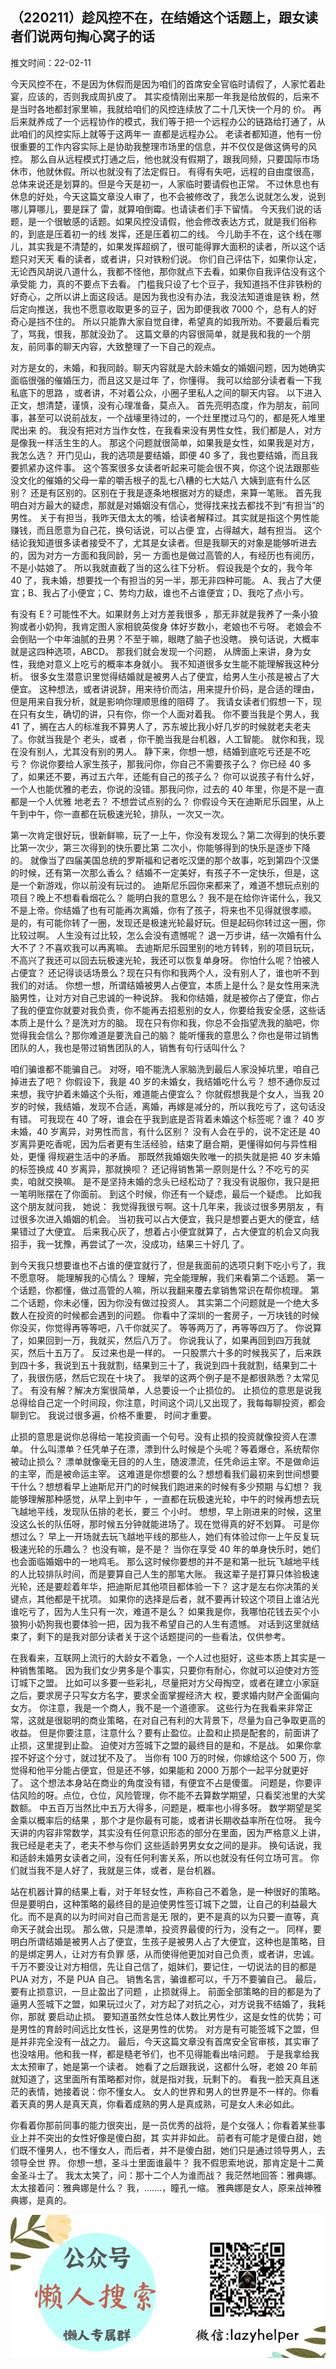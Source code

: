 ## （220211）趁风控不在，在结婚这个话题上，跟女读者们说两句掏心窝子的话

推文时间：22-02-11

今天风控不在，不是因为休假而是因为咱们的首席安全官临时请假了，人家忙着赴宴，应该的，否则我成周扒皮了。
其实疫情刚出来那一年我是给放假的，后来不是当时各地都封家里嘛，我就给咱们的风控连续放了二十几天快一个月的 价。
再后来就养成了一个远程协作的模式，我们等于把一个远程办公的链路给打通了，从此咱们的风控实际上就等于这两年一 直都是远程办公。
老读者都知道，他有一份很重要的工作内容实际上是协助我整理市场里的信息，并不仅仅是做这俩号的风控。
那么自从远程模式打通之后，他也就没有假期了，跟我同频，只要国际市场休市，他就休假。所以也就没有了法定假日。
有得有失吧，远程的自由度很高，总体来说还是划算的。但是今天是初一，人家临时要请假也正常。
不过休息也有休息的好处，今天这篇文章没人审了，也不会被修改了，我怎么说就怎么发，说到哪儿算哪儿，要是踩了 雷，就算咱倒霉。也请读者们手下留情。
今天我们说的话题，是一个很敏感的话题。如果风控没请假，他会修改表达方式，就是我们俗称的，到底是压着初一的线 发挥，还是压着初二的线。
今儿助手不在，这个线在哪儿，其实我是不清楚的，如果发挥超纲了，很可能得罪大面积的读者，所以这个话题只对天天 看的读者，或者讲，只对铁粉们说。
你们自己评估下，如果你认定，无论西风胡说八道什么，我都不怪他，那你就点下去看，如果你自我评估没有这个承受能 力，真的不要点下去看。
门槛我只设了七个豆子，我知道挡不住非铁粉的好奇心，之所以讲上面这段话。是因为我也没有办法，我没法知道谁是铁 粉，然后定向推送，我也不愿意收取更多的豆子，因为即便我收 7000 个，总有人的好奇心是挡不住的。
所以只能靠大家自觉自律，希望真的如我所劝。不要最后看完了，骂我，恨我，那就没劲了。
这篇文章的内容很简单，就是我和我的一个朋友，前同事的聊天内容，大致整理了一下自己的观点。

对方是女的，未婚，和我同龄。聊天内容就是大龄未婚女的婚姻问题，因为她确实面临很强的催婚压力，而且这又是过年 了，你懂得。
我可以给部分读者看一下我私底下的思路 ，或者讲，不对着公众，小圈子里私人之间的聊天内容。
以下进入正文，想清楚，谨慎，没有心理准备，莫点入。
首先亮明态度，作为朋友，前同事，甚至可以说前战友，一个战壕里待过的，一个灶里搅过马勺的，都是死人堆里爬出来 的。
我没有把对方当作女性，在我看来没有男性女性，我们都是人，对方是像我一样活生生的人。
那这个问题就很简单，如果我是女性，如果我是对方，我怎么选？ 开门见山，我的选项是要结婚，即便 40 多了，我也要结婚，而且我要抓紧办这件事。
这个答案很多女读者听起来可能会很不爽，你这个说法跟那些没文化的催婚的父母一辈的嚼舌根子的乱七八糟的七大姑八 大姨到底有什么区别？ 还是有区别的。区别在于我是逐条地根据对方的疑虑，来算一笔账。
首先我明白对方最大的疑虑，那就是对婚姻没有信心，觉得找来找去都找不到“有担当”的男性。
关于有担当，我昨天借太太的嘴，给读者解释过。其实就是指这个男性能赚钱，而且愿意为自己花，换句话说，可以占便 宜，占得越大，越有担当。
这个结论我知道很多读者接受不了，尤其是女读者。但是我聊天的对象是能够听进去的，因为对方一方面和我同龄，另一 方面也是做过高管的人，有经历也有阅历，不是小姑娘了。
所以我就直截了当的这么往下分析。
假设我是个女的，我今年 40 了，我未婚，想要找一个有担当的另一半，那无非四种可能。
A、我占了大便宜；B、我占了小便宜；C、势均力敌，谁也不占谁便宜；D、我吃了点小亏。

有没有 E？可能性不大。如果财务上对方差我很多 ，那无非就是我养了一条小狼狗或者小奶狗，我肯定图人家相貌英俊身 体好岁数小，老娘也不亏呀。
老娘会不会倒贴一个中年油腻的丑男？不至于嘛，眼瞎了脑子也没瞎。
换句话说，大概率就是这四种选项，ABCD。
那我们就会发现一个问题， 从牌面上来讲，身为女性，我绝对意义上吃亏的概率本身就小。
我不知道很多女生能不能理解我这种分析。
很多女生潜意识里觉得结婚就是被男人占了便宜，给男人生小孩是被占了大便宜。
这种想法，或者讲说辞，用来待价而沽，用来提升价码，是合适的理由，但是用来自我分析，就是影响你理顺思维的阻碍 了。
我请女读者们假想一下，现在只有女生，确切的讲，只有你，你一个人面对着我。
你不要当我是个男人，我 41 了，搁在古人的标准我不算男人了，苏东坡比我小好几岁的时候就老夫老夫了。你就当我是个 老头，或者 ，你干脆当我是台机器，人工智能。
就你和我，现在没有别人，尤其没有别的男人。
静下来，你想一想，结婚到底吃亏还是不吃亏？ 你说你要给人家生孩子，那我问你，你自己不需要孩子么？ 你已经 40 多了，如果还不要，再过五六年，还能有自己的孩子么？ 你可以说孩子有什么好，一个人也能优雅的老去，你说的没错。那我问你，过去的 40 年里，你是不是一直都是一个人优雅 地老去？ 不想尝试点别的么？ 你假设今天在迪斯尼乐园里，从上午到中午，你一直都在玩极速光轮，排队，一次又一次。

第一次肯定很好玩，很新鲜嘛，玩了一上午，你没有发现么？第二次得到的快乐要比第一次少，第三次得到的快乐要比第 二次小，你能够得到的快乐是逐步下降的。
就像当了四届美国总统的罗斯福和记者吃汉堡的那个故事，吃到第四个汉堡 的时候，还有第一次那么香么？ 结婚不一定美好，有孩子不一定快乐，但是，这是一个新游戏，你以前没有玩过的。
迪斯尼乐园你来都来了，难道不想玩点别的项目？晚上不想看看烟花么？ 能明白我的意思么？ 我不是在给你许诺什么，我又不是上帝。你结婚了也有可能再次离婚，你有了孩子，将来也不见得就很孝顺。
是的，有可能你转了一圈，发现还是极速光轮最好玩。但是起码你转过这一圈，你比较过啊。
人生没有过比较，怎么会没有遗憾呢？ 退一万步讲，结一次婚有什么大不了？不喜欢我可以再离嘛。
去迪斯尼乐园里别的地方转转，别的项目玩玩，不高兴了我还可以回去玩极速光轮，我还可以恢复单身呀。
你怕什么呢？怕被人占便宜？ 还记得谈话场景么？现在只有你和我两个人，没有别人了，谁也听不到我们的对话。
你想一想，所谓结婚被男人占便宜，本质上是什么？是女性用来洗脑男性，让对方对自己忠诚的一种说辞。
我和你结婚，就是被你占了便宜，你占了我的便宜你就要对我负责，你不能再去招惹别的女人，你要给我安全感，这些话 本质上是什么？是洗对方的脑。
现在只有你和我，你总不会指望洗我的脑吧，你觉得我会信么？那你难道是要洗自己的脑？ 能听懂我的意思么？你也是带过销售团队的人，我也是带过销售团队的人，销售有句行话叫什么？

咱们骗谁都不能骗自己。
对呀，咱不能洗人家脑洗到最后人家没掉坑里，咱自己掉进去了吧？ 你假设下，我是 40 岁的未婚女，我结婚吃什么亏？ 想不通你反过来想，我守护着未婚这个头衔，难道能占便宜么？ 你就假想我是个女人，当我 20 岁的时候，我结婚，发现不合适，离婚，再嫁是减分的，所以我吃亏了，这句话没有错。
可我现在 40 了呀，谁会在乎我到底是否背着未婚这个标签呢？谁？ 40 岁未婚，40 岁离异，对男性而言，有什么区别？ 没有人会在乎的，说不定还是 40 岁离异更吃香呢，因为后者更有生活经验，结束了磨合期，更懂得如何与异性相处，更懂 得规避生活中的矛盾。
那既然我婚姻失败唯一的损失就是把 40 岁未婚的标签换成 40 岁离异，那就换呗？ 还记得销售第一原则是什么？不吃亏的买卖，咱就交换嘛。
是不是坚持未婚的念头已经松动了？我没有说服你，我只是把一笔明账摆在了你面前。
到这个时候，你还有一个疑虑，最后一个疑虑。
比如我这个朋友就问我， 她说： 我觉得我很亏啊。这十几年来，我谈过很多男朋友 ，有过很多次进入婚姻的机会。
当初我可以占大便宜，我只是想要占更大的便宜，结果错过了大便宜。
后来我心灰了，想着占小便宜就算了，占大便宜的机会又向我招手，我一犹豫，再尝试了一次，没成功，结果三十好几 了。

到今天我只想要谁也不占谁的便宜就行了，但是我面前的选项只剩下吃小亏了，我不愿意呀。
能理解我的心情么？ 理解，完全能理解，我们来看第二个话题。
第一个话题，你都懂，做过高管的人嘛，所以我翻来覆去拿销售常识在帮你梳理。
第二个话题，你未必懂，因为你没有做过投资人。
其实第二个问题就是一个绝大多数人在投资的时候都会遇到的问题。
你看中了深圳的一套房子，一万块钱的时候你没买，你觉得再等等吧，八千你就买了。
等等两万了，再等等四万了。
你说算了，如果回到一万，我就买，然后八万了。
你说我认了，如果再回到四万我就买，然后十五万了。
反过来也是一样的。
一只股票六十多的时候我买了，后来跌到四十多，我说到五十我就割，结果到三十了，我说到四十我就割，结果到二十 了，我很伤感，然后它现在十块了。
我举的这两个例子是不是都很熟悉？太常见了。
有没有解？解决方案很简单，人总要设一个止损位的。
止损位的意思是说我总得给自己定一个时间段，你注意，时间这个词儿又出现了，我每每聊投资，都会聊到它。
我说过很多遍，价格不重要， 时间才重要。

止损的意思是说你总得给一笔投资画一个句号。没有止损的投资就像投资人在漂单。
什么叫漂单？任凭单子在漂，漂到什么时候是个头呢？等着爆仓，系统帮你被动止损么？ 漂单就像毫无目的的人生，随波漂流，任凭命运主宰。不是做命运的主宰，而是被命运主宰。
这难道是你想要的么？想想看我们最初来到世间想要干什么？想想看早上迪斯尼开门的时候我们跑进来的时候有多少预期 与幻想？ 我能够理解那种感觉，从早上到中午 ，一直都在玩极速光轮，中午的时候再想去玩飞越地平线，发现队伍排的老长，要三 个小时。
想想，早上刚进来的时候，这里没这么长的队伍呀，那时候五分钟就能进场了。现在觉得真的好不划算。
可是你想过么？ 早上一开场就去玩飞越地平线的那些人，她们有体验过你一上午反复玩极速光轮的乐趣么？ 也没有嘛，是不是？ 当你在享受 40 年的单身快乐时，她们也会面临婚姻中的一地鸡毛。
那么这时候你要想的并不是和第一批玩飞越地平线的人比较排队时间，而是要算自己人生的那笔大账。
我这辈子是打算只体验极速光轮，还是要趁着年华，把迪斯尼其他项目都体验一下？ 这才是左右你决策的关键点，其他都是干扰项。
如果你的选择是后者，就不要再计较这个项目上谁沾光谁吃亏了，因为人生只有一次，难道不是么？ 如果我是你，我哪怕花钱去买个小狼狗小奶狗我也要体验一把，因为我不希望自己的人生有遗憾。
对话到这里就结束了，剩下的是我对部分读者关于这个话题提问的一些看法，仅供参考。

在我看来，互联网上流行的大龄女不着急，一个人过也挺好，这些本质上其实是一种销售策略。
因为我们女少男多是个事实，只要你有耐心，你就可以迫使对方签订城下之盟。
比如可以多要一些彩礼，尽量把对方父母掏空，或者在建立小家庭之后，要求房子只写女方名字，要求全面掌握经济大 权，要求婚内财产全面偏向女方。
你注意，我是一个商人，我不是一个道德家。
这些行为在我看来非常正常，这就是很聪明的商业策略，在对自己有利的大背景下，尽量为自己争取更高的收益。
但是你要注意，注意什么？要有止盈位。止盈和止损是配套的，前面讲了止损，这里提到止盈。
迫使对方签城下之盟的最终目的是和，不是战。
如果你拿捏不好这个分寸，就过犹不及了。
当你有 100 万的时候，你嫁给这个 500 万，你觉得和他平分能占便宜，但是还不够，如果能和 2000 万那个一起平分就更好 了。
这个想法本身站在商业的角度没有错，有便宜不占是傻蛋。
问题是，你要评估风险的呀。点位，仓位，风险管理，你不能不去算数学期望，只看奖池里的大奖数额。
中五百万当然比中五万大得多，问题是，概率也小得多呀。
数学期望是奖金乘以概率后的结果 ，那个才是你最有可能，或者讲长期收益率所在位呀。
我今天讲的内容非常数学，其实没有任何意识形态的部分在里面，因为严格意义上讲，我已经是老夫了，老夫不参与你们 这些适龄男男女女之间的是非。
换句话说，我和适龄未婚男女读者之间，没有任何利害关系，所以也就没有任何立场可言。
你们就当我不是人好了，我就是三体，或者，是台机器。

站在机器计算的结果上看，对于年轻女性，声称自己不着急，是一种很好的策略。
但是要明白，这种策略的最终目的是迫使男性签订城下之盟，让自己的利益最大化。而不是真的以为时间对自己而言是无 限的，更不是真的以为只要一直等，真命天子就会出现。
那么做，只是漂单，投资界最傻的行为，没有之一。
同样，要明白所谓结婚是被男人占了便宜，生孩子是被男人占了大便宜，这种也是策略，目的是绑定男人，让对方有负罪 感，从而使得他更加对自己负责，或者讲，忠诚。
千万不要没让对方相信，先让自己信了，姐妹们，要记住，一切说法的目的都是 PUA 对方，不是 PUA 自己。
销售名言，骗谁都可以，千万不要骗自己。
最后，要有止损意识，一旦止盈出了问题 ，止损就得上。
前面全部策略的目的都是为了逼男人签城下之盟，如果玩过火了，对方起了对抗之心，对方说我不结婚了，我耗你，那就 要启动止损。
要知道虽然女性总体人数比男性少，这是女性的优势；可是男性的育龄时间远比女性长，这是男性的优势。
对方是有可能签城下之盟，但是并非完全没有一战之力。
最后，今天这篇文章没有首席安全官审核，其实审了也没啥用。他和我一样，都是糙老爷们，也不见得能看出啥问题。
于是我拿给我太太预审了，她是第一个读者。
她看了之后跟我说，这都什么呀，老娘 20 年前就知道了，这里面所有策略都对你，就是指对我，玩剩下的。
看我一脸天真且迷茫的表情，她接着说：你不懂女人。
女人的世界和男人的世界是不一样的。你看着天真的男人是真天真，你看着成熟的男人是真成熟，可是女人未必如此。

你看着你那前同事的能力很突出，是一员优秀的战将，是个女强人；你看着某些事业上并不突出的女性好像是傻白甜，其 实并非如此。
前者有可能才是傻白甜，她们既不懂男人，也不懂女人，而后者，并不是傻白甜，她们只是通过领导男人，去领导全世 界。
你想一想，圣斗士里面谁最牛？ 我不假思索地说，那肯定是十二黄金圣斗士了。
我太太笑了，问：那十二个人为谁而战？ 我茫然地回答：雅典娜。
太太接着问：雅典娜是什么？ 我，.......，瞳孔一缩。
雅典娜是女人，原来战神雅典娜，是真的。

![](img/file0.png "fig:")